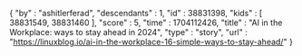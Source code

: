 {
  "by" : "ashitlerferad",
  "descendants" : 1,
  "id" : 38831398,
  "kids" : [ 38831549, 38831460 ],
  "score" : 5,
  "time" : 1704112426,
  "title" : "AI in the Workplace: ways to stay ahead in 2024",
  "type" : "story",
  "url" : "https://linuxblog.io/ai-in-the-workplace-16-simple-ways-to-stay-ahead/"
}
